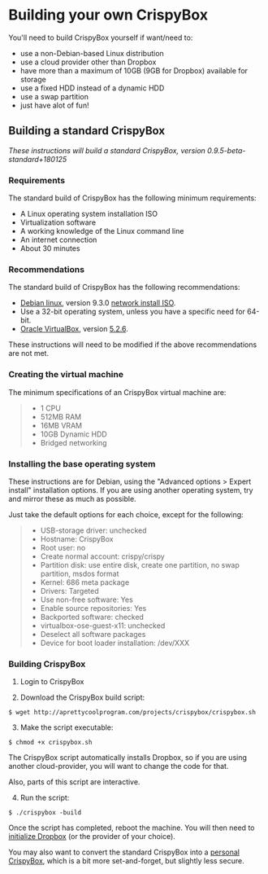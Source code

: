 # Building your own CrispyBox
You'll need to build CrispyBox yourself if want/need to:
* use a non-Debian-based Linux distribution
* use a cloud provider other than Dropbox
* have more than a maximum of 10GB (9GB for Dropbox) available for storage
* use a fixed HDD instead of a dynamic HDD
* use a swap partition
* just have alot of fun!

## Building a standard CrispyBox
*These instructions will build a standard CrispyBox, version 0.9.5-beta-standard+180125*

### Requirements
The standard build of CrispyBox has the following minimum requirements:
* A Linux operating system installation ISO
* Virtualization software
* A working knowledge of the Linux command line
* An internet connection
* About 30 minutes

### Recommendations
The standard build of CrispyBox has the following recommendations:
* [Debian linux](https://www.debian.org), version 9.3.0 [network install ISO](https://www.debian.org/CD/netinst/).
* Use a 32-bit operating system, unless you have a specific need for 64-bit.
* [Oracle VirtualBox](https://www.virtualbox.org/), version [5.2.6](http://download.virtualbox.org/virtualbox/5.2.6/).

These instructions will need to be modified if the above recommendations are not met.

### Creating the virtual machine
The minimum specifications of an CrispyBox virtual machine are:
> * 1 CPU
> * 512MB RAM
> * 16MB VRAM
> * 10GB Dynamic HDD
> * Bridged networking

### Installing the base operating system
These instructions are for Debian, using the "Advanced options > Expert install" installation options. If you are using another operating system, try and mirror these as much as possible.

Just take the default options for each choice, except for the following:
> * USB-storage driver: unchecked
> * Hostname: CrispyBox
> * Root user: no
> * Create normal account: crispy/crispy
> * Partition disk: use entire disk, create one partition, no swap partition, msdos format
> * Kernel: 686 meta package
> * Drivers: Targeted
> * Use non-free software: Yes
> * Enable source repositories: Yes
> * Backported software: checked
> * virtualbox-ose-guest-x11: unchecked
> * Deselect all software packages
> * Device for boot loader installation: /dev/XXX

### Building CrispyBox

1. Login to CrispyBox

2. Download the CrispyBox build script:
```shell
$ wget http://aprettycoolprogram.com/projects/crispybox/crispybox.sh
```

3. Make the script executable:
```shell
$ chmod +x crispybox.sh
```

The CrispyBox script automatically installs Dropbox, so if you are using another cloud-provider, you will want to change the code for that.

Also, parts of this script are interactive.

4. Run the script:
```shell
$ ./crispybox -build
```

Once the script has completed, reboot the machine. You will then need to [initialize Dropbox](https://github.com/APrettyCoolProgram/CrispyBox/blob/master/Get_official.md) (or the provider of your choice).

You may also want to convert the standard CrispyBox into a [personal CrispyBox](https://github.com/APrettyCoolProgram/CrispyBox/blob/master/Get_official.md), which is a bit more set-and-forget, but slightly less secure.

